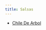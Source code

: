 ```yaml
---
title: Salsas
---
```



- [Chile De Arbol](https://www.ranchogordo.com/blogs/recipes/chile-de-arbol-salsa)
